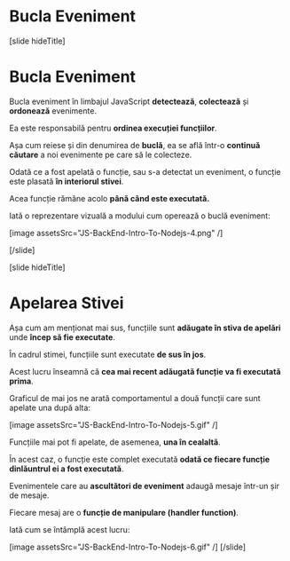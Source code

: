 # Bucla Eveniment

[slide hideTitle]

# Bucla Eveniment

Bucla eveniment în limbajul JavaScript **detectează**, **colectează** și **ordonează** evenimente.

Ea este responsabilă pentru **ordinea execuției funcțiilor**.

Așa cum reiese și din denumirea de **buclă**, ea se află într-o **continuă căutare** a noi evenimente pe care să le colecteze.

Odată ce a fost apelată o funcție, sau s-a detectat un eveniment, o funcție este plasată **în interiorul stivei**.

Acea funcție rămâne acolo **până când este executată.**

Iată o reprezentare vizuală a modului cum operează o buclă eveniment:

[image assetsSrc="JS-BackEnd-Intro-To-Nodejs-4.png" /]

[/slide]

[slide hideTitle]

# Apelarea Stivei

Așa cum am menționat mai sus, funcțiile sunt **adăugate în stiva de apelări** unde **încep să fie executate**.

În cadrul stimei, funcțiile sunt executate **de sus în jos**. 

Acest lucru înseamnă că **cea mai recent adăugată funcție va fi executată prima**.

Graficul de mai jos ne arată comportamentul a două funcții care sunt apelate una după alta:

[image assetsSrc="JS-BackEnd-Intro-To-Nodejs-5.gif" /]

Funcțiile mai pot fi apelate, de asemenea, **una în cealaltă**.

În acest caz, o funcție este complet executată **odată ce fiecare funcție dinlăuntrul ei a fost executată**.

Evenimentele care au **ascultători de eveniment** adaugă mesaje într-un șir de mesaje.

Fiecare mesaj are o **funcție de manipulare (handler function)**.

Iată cum se întâmplă acest lucru:

[image assetsSrc="JS-BackEnd-Intro-To-Nodejs-6.gif" /]
[/slide]
